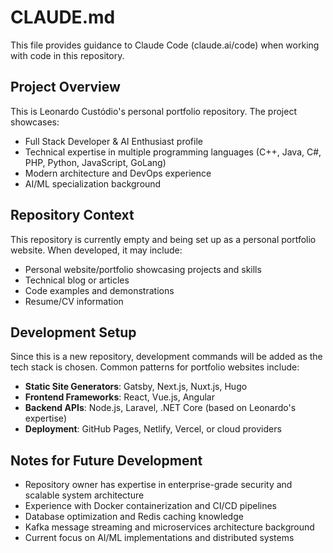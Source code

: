 # CLAUDE.md

This file provides guidance to Claude Code (claude.ai/code) when working with code in this repository.

## Project Overview

This is Leonardo Custódio's personal portfolio repository. The project showcases:
- Full Stack Developer & AI Enthusiast profile
- Technical expertise in multiple programming languages (C++, Java, C#, PHP, Python, JavaScript, GoLang)
- Modern architecture and DevOps experience
- AI/ML specialization background

## Repository Context

This repository is currently empty and being set up as a personal portfolio website. When developed, it may include:
- Personal website/portfolio showcasing projects and skills
- Technical blog or articles
- Code examples and demonstrations
- Resume/CV information

## Development Setup

Since this is a new repository, development commands will be added as the tech stack is chosen. Common patterns for portfolio websites include:

- **Static Site Generators**: Gatsby, Next.js, Nuxt.js, Hugo
- **Frontend Frameworks**: React, Vue.js, Angular
- **Backend APIs**: Node.js, Laravel, .NET Core (based on Leonardo's expertise)
- **Deployment**: GitHub Pages, Netlify, Vercel, or cloud providers

## Notes for Future Development

- Repository owner has expertise in enterprise-grade security and scalable system architecture
- Experience with Docker containerization and CI/CD pipelines
- Database optimization and Redis caching knowledge
- Kafka message streaming and microservices architecture background
- Current focus on AI/ML implementations and distributed systems